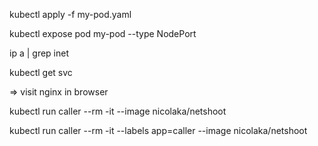 

kubectl apply -f my-pod.yaml

kubectl expose pod my-pod --type NodePort

ip a | grep inet
<!-- TODO store public IP at the beginning into envvar -->

<!-- TODO naming of things and labeling is ugly -->

kubectl get svc

=> visit nginx in browser

kubectl run caller --rm -it --image nicolaka/netshoot

kubectl run caller --rm -it --labels app=caller --image nicolaka/netshoot
